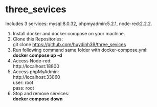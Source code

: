 # three_sevices
Includes 3 services: mysql:8.0.32, phpmyadmin:5.2.1, node-red:2.2.2.

1. Install docker and docker compose on your machine.
2. Clone this Repositories:<br/>
	git clone https://github.com/huydinh39/three_sevices
3. Run following command same folder with docker-compose.yml:<br/>
	**docker compose up -d**
4. Access Node-red:<br/>
	http://localhost:18800
5. Access phpMyAdmin:<br/>
	http://localhost:33060<br/>
	user: root<br/>
	pass: root
6. Stop and remove services:<br/>
	**docker compose down**